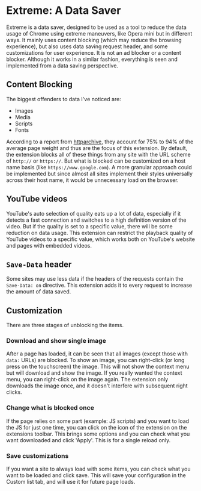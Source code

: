 # Extreme: A Data Saver

Extreme is a data saver, designed to be used as a tool to reduce the data usage
of Chrome using extreme maneuvers, like Opera mini but in different ways. It
mainly uses content blocking (which may reduce the browsing experience), but
also uses data saving request header, and some customizations for user
experience. It is not an ad blocker or a content blocker. Although it works in
a similar fashion, everything is seen and implemented from a data saving
perspective.

## Content Blocking

The biggest offenders to data I've noticed are:

- Images
- Media
- Scripts
- Fonts

According to a report from
[httparchive](https://httparchive.org/reports/page-weight), they account for
75% to 94% of the average page weight and thus are the focus of this
extension. By default, the extension blocks all of these things from any site
with the URL scheme of `http://` or `https://`. But what is blocked can be
customized on a host name basis (like `https://www.google.com`). A more
granular approach could be implemented but since almost all sites implement
their styles universally across their host name, it would be unnecessary load
on the browser.

## YouTube videos

YouTube's auto selection of quality eats up a lot of data, especially if it
detects a fast connection and switches to a high definition version of the
video. But if the quality is set to a specific value, there will be some
reduction on data usage. This extension can restrict the playback quality
of YouTube videos to a specific value, which works both on YouTube's website
and pages with embedded videos.
 
## `Save-Data` header

Some sites may use less data if the headers of the requests contain the
`Save-Data: on` directive. This extension adds it to every request to increase
the amount of data saved.

## Customization

There are three stages of unblocking the items.

### Download and show single image

After a page has loaded, it can be seen that all images (except those with
`data:` URLs) are blocked. To show an image, you can right-click (or long press
on the touchscreen) the image. This will not show the context menu but will
download and show the image. If you really wanted the context menu, you can
right-click on the image again. The extension only downloads the image once,
and it doesn't interfere with subsequent right clicks.

### Change what is blocked once

If the page relies on some part (example: JS scripts) and you want to load the
JS for just one time, you can click on the icon of the extension on the
extensions toolbar. This brings some options and you can check what you want
downloaded and click 'Apply'. This is for a single reload only.

### Save customizations

If you want a site to always load with some items, you can check what you want
to be loaded and click save. This will save your configuration in the Custom
list tab, and will use it for future page loads.
